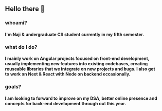 ## Hello there 👋

### whoami?
#### I'm Naji & undergraduate CS student currently in my fifth semester.

### what do I do?
#### I mainly work on Angular projects focused on front-end development, usually implementing new features into existing codebases, creating reuseable libraries that we integrate on new projects and bugs. I also get to work on Next & React with Node on backend occasionally.

### goals?
#### I am looking to forward to improve on my DSA, better online presence and concepts for back-end development through out this year.
